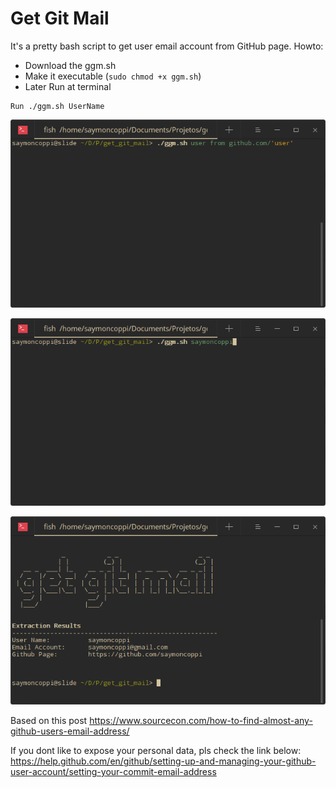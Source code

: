 # Get Git Mail
It's a pretty bash script to get user email account from GitHub page. 
Howto:
- Download the ggm.sh
- Make it executable (`sudo chmod +x ggm.sh`)
- Later Run at terminal
~~~
Run ./ggm.sh UserName
~~~

![Screenshot1](https://github.com/saymoncoppi/get_git_mail/blob/master/screenshot1.png)

![Screenshot2](https://github.com/saymoncoppi/get_git_mail/blob/master/screenshot2.png)

![Screenshot3](https://github.com/saymoncoppi/get_git_mail/blob/master/screenshot3.png)

Based on this post https://www.sourcecon.com/how-to-find-almost-any-github-users-email-address/ 

If you dont like to expose your personal data, pls check the link below: \
https://help.github.com/en/github/setting-up-and-managing-your-github-user-account/setting-your-commit-email-address
